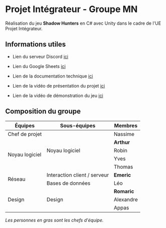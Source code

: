 # Projet Intégrateur - Groupe MN

Réalisation du jeu **Shadow Hunters** en C# avec Unity dans le cadre de l'UE
Projet Intégrateur.

## Informations utiles 

- Lien du serveur Discord <a href="https://discord.gg/FaEYnje">ici</a>
- Lien du Google Sheets <a href="https://docs.google.com/spreadsheets/d/11RYW38-Xj0wrWESD_wnuNTHn5qS1vPB9lWo9fGVbRV8/edit?usp=sharing">ici</a>
- Lien de la documentation technique <a href="http://51.91.157.30/">ici</a>

- Lien de la vidéo de présentation du projet <a href="https://youtu.be/vQenALV0v0Y">ici</a>
- Lien de la vidéo de démonstration du jeu <a href="https://youtu.be/DyAcPI6PJIQ">ici</a>

## Composition du groupe

<table>
    <thead>
        <tr>
            <th>Équipes</th>
            <th>Sous-équipes</th>
            <th>Membres</th>
        </tr>
    </thead>
    <tbody>
        <tr>
            <td>Chef de projet</td>
            <td rowspan="6">Noyau logiciel</td>
            <td>Nassime</td>
        </tr>
        <tr>
            <td rowspan="5">Noyau logiciel</td>
        </tr>
        <tr>
            <td><b>Arthur</b></td>
        </tr>
        <tr>
            <td>Robin</td>
        </tr>
        <tr>
            <td>Yves</td>
        </tr>
        <tr>
            <td>Thomas</td>
        </tr>
        <tr>
            <td rowspan="2">Réseau</td>
            <td>Interaction client / serveur</td>
            <td><b>Emeric</b></td>
        </tr>
        <tr>
            <td>Bases de données</td>
            <td>Léo</td>
        </tr>
        <tr>
            <td rowspan="3">Design</td>
            <td rowspan="3">Design</td>
            <td><b>Romaric</b></td>
        </tr>
        <tr>
            <td>Alexandre</td>
        </tr>
        <tr>
            <td>Appas</td>
    </tbody>
</table>

*Les personnes en gras sont les chefs d'équipe.*
